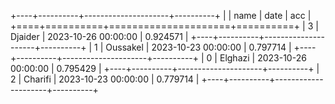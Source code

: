 +----+----------+---------------------+----------+
|    | name     | date                |      acc |
+====+==========+=====================+==========+
|  3 | Djaider  | 2023-10-26 00:00:00 | 0.924571 |
+----+----------+---------------------+----------+
|  1 | Oussakel | 2023-10-23 00:00:00 | 0.797714 |
+----+----------+---------------------+----------+
|  0 | Elghazi  | 2023-10-26 00:00:00 | 0.795429 |
+----+----------+---------------------+----------+
|  2 | Charifi  | 2023-10-23 00:00:00 | 0.779714 |
+----+----------+---------------------+----------+